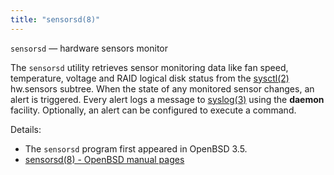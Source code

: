 ```yaml
---
title: "sensorsd(8)"
---
```


`sensorsd` — hardware sensors monitor

The `sensorsd` utility retrieves sensor monitoring data like fan
speed, temperature, voltage and RAID logical disk status from the
[sysctl(2)](https://man.openbsd.org/sysctl.2) hw.sensors subtree. When the state of any monitored sensor
changes, an alert is triggered. Every alert logs a message to
[syslog(3)](https://man.openbsd.org/syslog.3) using the __daemon__ facility. Optionally, an alert can be
configured to execute a command.

Details:

* The `sensorsd` program first appeared in OpenBSD 3.5.
* [sensorsd(8) - OpenBSD manual pages](http://man.openbsd.org/sensorsd.8)
